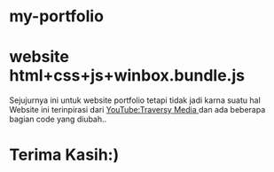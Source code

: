 # my-portfolio
# website html+css+js+winbox.bundle.js
Sejujurnya ini untuk website portfolio tetapi tidak jadi karna suatu hal  
Website ini terinpirasi dari [YouTube:Traversy Media ](https://www.youtube.com/watch?v=jQCk2yo10YY&list=LL&index=134) dan ada beberapa bagian code yang diubah..  
# Terima Kasih:)


